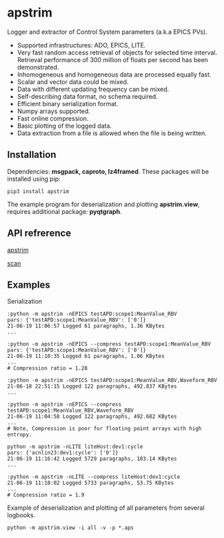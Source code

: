 # apstrim
Logger and extractor of Control System parameters (a.k.a EPICS PVs).

- Supported infrastructures: ADO, EPICS, LITE.
- Very fast random access retrieval of objects for selected time interval. Retrieval performance of 300 million of floats per second has been demonstrated.
- Inhomogeneous and homogeneous data are processed equally fast.
- Scalar and vector data could be mixed.
- Data with different updating frequency can be mixed.
- Self-describing data format, no schema required.
- Efficient binary serialization format.
- Numpy arrays supported.
- Fast online compression.
- Basic plotting of the logged data.
- Data extraction from a file is allowed when the file is being written.

## Installation
Dependencies: **msgpack, caproto, lz4framed**. 
These packages will be installed using pip:

    pip3 install apstrim

The example program for deserialization and plotting **apstrim.view**,
requires additional package: **pyqtgraph**.

## API refrerence

[apstrim](https://htmlpreview.github.io/?https://github.com/ASukhanov/apstrim/blob/main/docs/apstrim.html)

[scan](https://htmlpreview.github.io/?https://github.com/ASukhanov/apstrim/blob/main/docs/scan.html)

## Examples

Serialization

	:python -m apstrim -nEPICS testAPD:scope1:MeanValue_RBV
	pars: {'testAPD:scope1:MeanValue_RBV': ['0']}
	21-06-19 11:06:57 Logged 61 paragraphs, 1.36 KBytes
	...

	:python -m apstrim -nEPICS --compress testAPD:scope1:MeanValue_RBV
	pars: {'testAPD:scope1:MeanValue_RBV': ['0']}
	21-06-19 11:10:35 Logged 61 paragraphs, 1.06 KBytes
	...
	# Compression ratio = 1.28

    :python -m apstrim -nEPICS testAPD:scope1:MeanValue_RBV,Waveform_RBV
    21-06-18 22:51:15 Logged 122 paragraphs, 492.837 KBytes
    ...

    :python -m apstrim -nEPICS --compress testAPD:scope1:MeanValue_RBV,Waveform_RBV
    21-06-19 11:04:58 Logged 122 paragraphs, 492.682 KBytes
	...
	# Note, Compression is poor for floating point arrays with high entropy.

	python -m apstrim -nLITE liteHost:dev1:cycle
	pars: {'acnlin23:dev1:cycle': ['0']}
	21-06-19 11:16:42 Logged 5729 paragraphs, 103.14 KBytes
	...

	:python -m apstrim -nLITE --compress liteHost:dev1:cycle
	21-06-19 11:18:02 Logged 5733 paragraphs, 53.75 KBytes
	...
	# Compression ratio = 1.9

Example of deserialization and plotting of all parameters from several logbooks.

    python -m apstrim.view -i all -v -p *.aps
